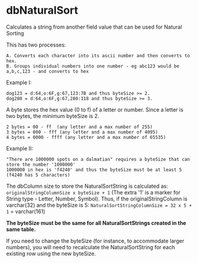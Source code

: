 # dbNaturalSort
Calculates a string from another field value that can be used for Natural Sorting

This has two processes:

    A. Converts each character into its ascii number and then converts to hex.
    B. Groups individual numbers into one number - eg abc123 would be a,b,c,123 - and converts to hex

Example I:

    dog123 = d:64,o:6F,g:67,123:7B and thus byteSize >= 2.
    dog280 = d:64,o:6F,g:67,280:118 and thus byteSize >= 3.

A byte stores the hex value (0 to f) of a letter or number. Since a letter is two bytes, the minimum byteSize is 2.

    2 bytes = 00 - ff  (any letter and a max number of 255)
    3 bytes = 000 - fff (any letter and a max number of 4095)
    4 bytes = 0000 - ffff (any letter and a max number of 65535)

Example II:

    "There are 1000000 spots on a dalmatian" requires a byteSize that can store the number '1000000'
    1000000 in hex is 'f4240' and thus the byteSize must be at least 5 (f4240 has 5 characters)

The dbColumn size to store the NaturalSortString is calculated as: `originalStringColumnSize x byteSize + 1` (The extra '1' is a marker for String type - Letter, Number, Symbol). Thus, if the originalStringColumn is varchar(32) and the byteSize is 5: 
`NaturalSortStringColumnSize = 32 x 5 + 1` = varchar(161)

**The byteSize must be the same for all NaturalSortStrings created in the same table.**

If you need to change the byteSize (for instance, to accommodate larger numbers), you will need to recalculate the NaturalSortString for each existing row using the new byteSize.
